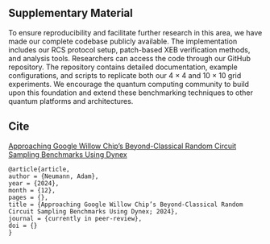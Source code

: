 ## Supplementary Material

To ensure reproducibility and facilitate further research in this area, we have made our complete codebase publicly available. The implementation includes our RCS protocol setup, patch-based XEB verification methods, and analysis tools. Researchers can access the code through our GitHub repository. The repository contains detailed documentation, example configurations, and scripts to replicate both our 4 × 4 and 10 × 10 grid experiments. We encourage the quantum computing community to build upon this foundation and extend these benchmarking techniques to other quantum platforms and architectures.

## Cite

[Approaching Google Willow Chip’s Beyond-Classical Random Circuit Sampling Benchmarks Using Dynex](https://www.academia.edu/126456331/Approaching_Google_Willow_Chip_s_Beyond_Classical_Random_Circuit_Sampling_Benchmarks_Using_Dynex)

```
@article{article,
author = {Neumann, Adam},
year = {2024},
month = {12},
pages = {},
title = {Approaching Google Willow Chip’s Beyond-Classical Random Circuit Sampling Benchmarks Using Dynex; 2024},
journal = {currently in peer-review},
doi = {}
}
```
